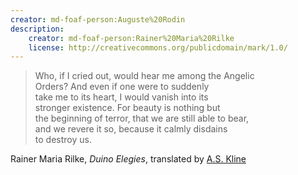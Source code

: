 ```yaml
---
creator: md-foaf-person:Auguste%20Rodin
description:
    creator: md-foaf-person:Rainer%20Maria%20Rilke
    license: http://creativecommons.org/publicdomain/mark/1.0/
---
```


> Who, if I cried out, would hear me among the Angelic  
> Orders? And even if one were to suddenly  
> take me to its heart, I would vanish into its  
> stronger existence. For beauty is nothing but  
> the beginning of terror, that we are still able to bear,  
> and we revere it so, because it calmly disdains  
> to destroy us.

Rainer Maria Rilke, _Duino Elegies_, translated by [A.S. Kline](https://www.poetryintranslation.com/Admin/Copyright.php)